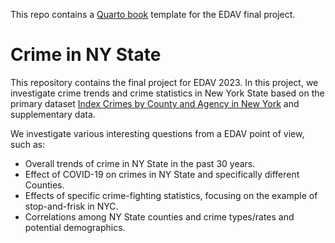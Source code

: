 This repo contains a [Quarto book](https://quarto.org/docs/books/) template for the EDAV final project.

# Crime in NY State

This repository contains the final project for EDAV 2023. In this project, we investigate crime trends and crime statistics in New York State based on the primary dataset [Index Crimes by County and Agency in New York](https://data.ny.gov/Public-Safety/Index-Crimes-by-County-and-Agency-Beginning-1990/ca8h-8gjq) and supplementary data.

We investigate various interesting questions from a EDAV point of view, such as:

 - Overall trends of crime in NY State in the past 30 years.
 - Effect of COVID-19 on crimes in NY State and specifically different Counties.
 - Effects of specific crime-fighting statistics, focusing on the example of stop-and-frisk in NYC.
 - Correlations among NY State counties and crime types/rates and potential demographics.

